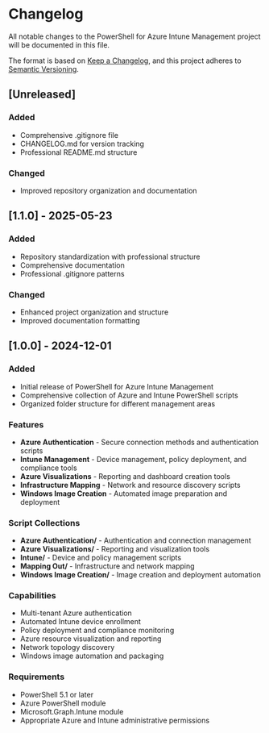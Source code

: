 # Changelog

All notable changes to the PowerShell for Azure Intune Management project will be documented in this file.

The format is based on [Keep a Changelog](https://keepachangelog.com/en/1.0.0/),
and this project adheres to [Semantic Versioning](https://semver.org/spec/v2.0.0.html).

## [Unreleased]

### Added
- Comprehensive .gitignore file
- CHANGELOG.md for version tracking
- Professional README.md structure

### Changed
- Improved repository organization and documentation

## [1.1.0] - 2025-05-23

### Added
- Repository standardization with professional structure
- Comprehensive documentation
- Professional .gitignore patterns

### Changed
- Enhanced project organization and structure
- Improved documentation formatting

## [1.0.0] - 2024-12-01

### Added
- Initial release of PowerShell for Azure Intune Management
- Comprehensive collection of Azure and Intune PowerShell scripts
- Organized folder structure for different management areas

### Features
- **Azure Authentication** - Secure connection methods and authentication scripts
- **Intune Management** - Device management, policy deployment, and compliance tools
- **Azure Visualizations** - Reporting and dashboard creation tools
- **Infrastructure Mapping** - Network and resource discovery scripts
- **Windows Image Creation** - Automated image preparation and deployment

### Script Collections
- **Azure Authentication/** - Authentication and connection management
- **Azure Visualizations/** - Reporting and visualization tools
- **Intune/** - Device and policy management scripts
- **Mapping Out/** - Infrastructure and network mapping
- **Windows Image Creation/** - Image creation and deployment automation

### Capabilities
- Multi-tenant Azure authentication
- Automated Intune device enrollment
- Policy deployment and compliance monitoring
- Azure resource visualization and reporting
- Network topology discovery
- Windows image automation and packaging

### Requirements
- PowerShell 5.1 or later
- Azure PowerShell module
- Microsoft.Graph.Intune module
- Appropriate Azure and Intune administrative permissions